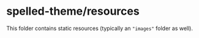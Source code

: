 # spelled-theme/resources

This folder contains static resources (typically an `"images"` folder as well).
